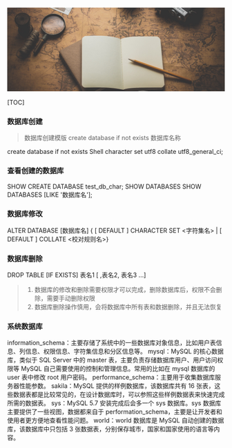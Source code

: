 ![](./media/15855490694150.jpg)



[TOC]

### 数据库创建

> 数据库创建模版
> create database if not exists 数据库名称

create database if not exists Shell character set utf8 collate utf8_general_ci;



### 查看创建的数据库
SHOW CREATE DATABASE test_db_char;
SHOW DATABASES
SHOW DATABASES [LIKE '数据库名'];

### 数据库修改
ALTER DATABASE [数据库名] { 
[ DEFAULT ] CHARACTER SET <字符集名> |
[ DEFAULT ] COLLATE <校对规则名>}

### 数据库删除
DROP TABLE [IF EXISTS] 表名1 [ ,表名2, 表名3 ...]

>1. 数据库的修改和删除需要权限才可以完成，删除数据库后，权限不会删除，需要手动删除权限
>2. 数据库删除操作慎用，会将数据库中所有表和数据删除，并且无法恢复 


### 系统数据库
information_schema：主要存储了系统中的一些数据库对象信息，比如用户表信息、列信息、权限信息、字符集信息和分区信息等。
mysql：MySQL 的核心数据库，类似于 SQL Server 中的 master 表，主要负责存储数据库用户、用户访问权限等 MySQL 自己需要使用的控制和管理信息。常用的比如在 mysql 数据库的 user 表中修改 root 用户密码。
performance_schema：主要用于收集数据库服务器性能参数。
sakila：MySQL 提供的样例数据库，该数据库共有 16 张表，这些数据表都是比较常见的，在设计数据库时，可以参照这些样例数据表来快速完成所需的数据表。
sys：MySQL 5.7 安装完成后会多一个 sys 数据库。sys 数据库主要提供了一些视图，数据都来自于 performation_schema，主要是让开发者和使用者更方便地查看性能问题。
world：world 数据库是 MySQL 自动创建的数据库，该数据库中只包括 3 张数据表，分别保存城市，国家和国家使用的语言等内容。